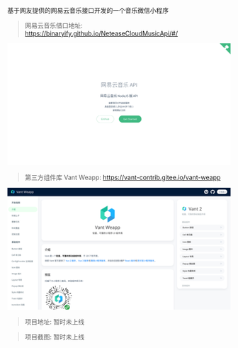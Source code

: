 基于网友提供的网易云音乐接口开发的一个音乐微信小程序

> 网易云音乐借口地址: https://binaryify.github.io/NeteaseCloudMusicApi/#/

![./README/img_1.png](README/img_1.png)

> 第三方组件库 Vant Weapp: https://vant-contrib.gitee.io/vant-weapp 

![./README/img.png](README/img.png)

> 项目地址: 暂时未上线

> 项目截图: 暂时未上线

